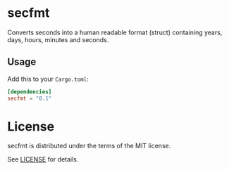 # secfmt

Converts seconds into a human readable format (struct) containing years, days, hours, minutes and seconds.

## Usage

Add this to your `Cargo.toml`:

```toml
[dependencies]
secfmt = "0.1"
```

# License

secfmt is distributed under the terms of the MIT license.

See [LICENSE](LICENSE) for details.
